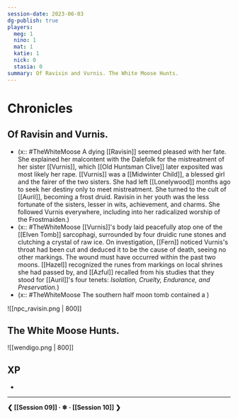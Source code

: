 ```yaml
---
session-date: 2023-06-03
dg-publish: true
players: 
  meg: 1
  nino: 1
  mat: 1
  katie: 1
  nick: 0
  stasia: 0
summary: Of Ravisin and Vurnis. The White Moose Hunts.
---
```

# Chronicles
## Of Ravisin and Vurnis.

- (x:: #TheWhiteMoose A dying [[Ravisin]] seemed pleased with her fate. She explained her malcontent with the Dalefolk for the mistreatment of her sister [[Vurnis]], which [[Old Huntsman Clive]] later exposited was most likely her rape. [[Vurnis]] was a [[Midwinter Child]], a blessed girl and the fairer of the two sisters. She had left [[Lonelywood]] months ago to seek her destiny only to meet mistreatment. She turned to the cult of [[Auril]], becoming a frost druid. Ravisin in her youth was the less fortunate of the sisters, lesser in wits, achievement, and charms. She followed Vurnis everywhere, including into her radicalized worship of the Frostmaiden.)
- (x:: #TheWhiteMoose [[Vurnis]]'s body laid peacefully atop one of the [[Elven Tomb]] sarcophagi, surrounded by four druidic rune stones and clutching a crystal of raw ice. On investigation, [[Fern]] noticed Vurnis's throat had been cut and deduced it to be the cause of death, seeing no other markings. The wound must have occurred within the past two moons. [[Hazel]] recognized the runes from markings on local shrines she had passed by, and [[Azful]] recalled from his studies that they stood for [[Auril]]'s four tenets: *Isolation, Cruelty, Endurance, and Preservation.*)
- (x:: #TheWhiteMoose The southern half moon tomb contained a )

![[npc_ravisin.png | 800]]

## The White Moose Hunts.


![[wendigo.png | 800]]
## XP
- 

---
**❮ [[Session 09]] · ❄ ·  [[Session 10]] ❯**

